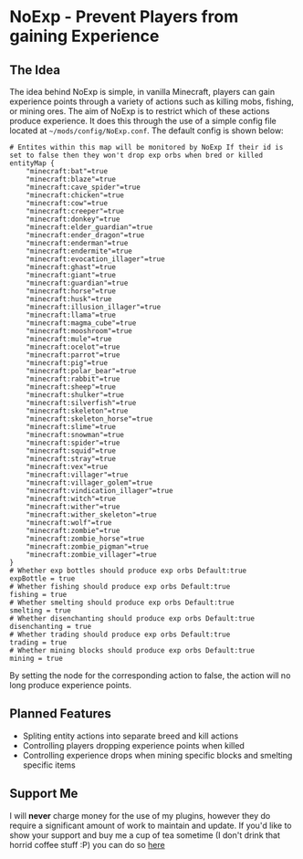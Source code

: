 # NoExp - Prevent Players from gaining Experience

## The Idea

The idea behind NoExp is simple, in vanilla Minecraft, players can gain experience points through a variety of actions
such as killing mobs, fishing, or mining ores. The aim of NoExp is to restrict which of these actions produce
experience. It does this through the use of a simple config file located at `~/mods/config/NoExp.conf`. The default
config is shown below:

```
# Entites within this map will be monitored by NoExp If their id is set to false then they won't drop exp orbs when bred or killed
entityMap {
    "minecraft:bat"=true
    "minecraft:blaze"=true
    "minecraft:cave_spider"=true
    "minecraft:chicken"=true
    "minecraft:cow"=true
    "minecraft:creeper"=true
    "minecraft:donkey"=true
    "minecraft:elder_guardian"=true
    "minecraft:ender_dragon"=true
    "minecraft:enderman"=true
    "minecraft:endermite"=true
    "minecraft:evocation_illager"=true
    "minecraft:ghast"=true
    "minecraft:giant"=true
    "minecraft:guardian"=true
    "minecraft:horse"=true
    "minecraft:husk"=true
    "minecraft:illusion_illager"=true
    "minecraft:llama"=true
    "minecraft:magma_cube"=true
    "minecraft:mooshroom"=true
    "minecraft:mule"=true
    "minecraft:ocelot"=true
    "minecraft:parrot"=true
    "minecraft:pig"=true
    "minecraft:polar_bear"=true
    "minecraft:rabbit"=true
    "minecraft:sheep"=true
    "minecraft:shulker"=true
    "minecraft:silverfish"=true
    "minecraft:skeleton"=true
    "minecraft:skeleton_horse"=true
    "minecraft:slime"=true
    "minecraft:snowman"=true
    "minecraft:spider"=true
    "minecraft:squid"=true
    "minecraft:stray"=true
    "minecraft:vex"=true
    "minecraft:villager"=true
    "minecraft:villager_golem"=true
    "minecraft:vindication_illager"=true
    "minecraft:witch"=true
    "minecraft:wither"=true
    "minecraft:wither_skeleton"=true
    "minecraft:wolf"=true
    "minecraft:zombie"=true
    "minecraft:zombie_horse"=true
    "minecraft:zombie_pigman"=true
    "minecraft:zombie_villager"=true
}
# Whether exp bottles should produce exp orbs Default:true
expBottle = true
# Whether fishing should produce exp orbs Default:true
fishing = true
# Whether smelting should produce exp orbs Default:true
smelting = true
# Whether disenchanting should produce exp orbs Default:true
disenchanting = true
# Whether trading should produce exp orbs Default:true
trading = true
# Whether mining blocks should produce exp orbs Default:true
mining = true
```

By setting the node for the corresponding action to false, the action will no long produce experience points.

## Planned Features

* Spliting entity actions into separate breed and kill actions
* Controlling players dropping experience points when killed
* Controlling experience drops when mining specific blocks and smelting specific items

## Support Me

I will **never** charge money for the use of my plugins, however they do require a significant amount of work to
maintain and update. If you'd like to show your support and buy me a cup of tea sometime (I don't drink that horrid
coffee stuff :P) you can do so [here](https://www.paypal.me/zerthick)
